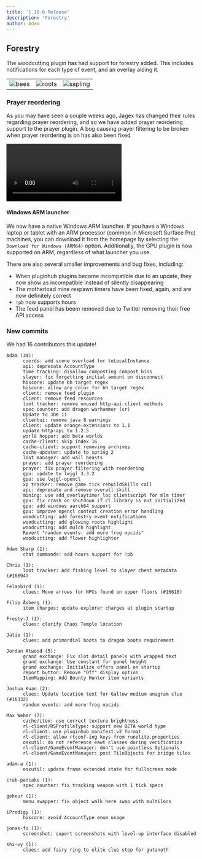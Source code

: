```yaml
---
title: '1.10.6 Release'
description: 'Forestry'
author: Adam
---
```


## Forestry

The woodcutting plugin has had support for forestry added. This includes notifications for each type of event, and an overlay aiding it.

|                                            |                                              |                                                  |
| ------------------------------------------ | -------------------------------------------- | ------------------------------------------------ |
| ![bees](/img/blog/1.10.6-Release/bees.png) | ![roots](/img/blog/1.10.6-Release/roots.png) | ![sapling](/img/blog/1.10.6-Release/sapling.png) |

### Prayer reordering

As you may have seen a couple weeks ago, Jagex has changed their rules regarding prayer reordering, and so we have added prayer reordering support to the prayer plugin.
A bug causing prayer filtering to be broken when prayer reordering is on has also been fixed

![prayerreorder](/img/blog/1.10.6-Release/prayerreordering.mp4)

#### Windows ARM launcher

We now have a native Windows ARM launcher. If you have a Windows laptop or tablet with an ARM processor (common in Microsoft Surface Pro) machines, you can download it from the homepage by selecting the `Download for Windows (ARM64)` option. Additionally, the GPU plugin is now supported on ARM, regardless of what launcher you use.

There are also several smaller improvements and bug fixes, including:

- When pluginhub plugins become incompatible due to an update, they now show as incompatible instead of silently disappearing
- The motherload mine respawn timers have been fixed, again, and are now definitely correct
- `!pb` now supports hours
- The feed panel has beem removed due to Twitter removing their free API access

### New commits

We had 16 contributors this update!

```
Adam (34):
      coords: add scene overload for toLocalInstance
      api: deprecate AccountType
      time tracking: disallow composting compost bins
      slayer: fix forgetting initial amount on disconnect
      hiscore: update bh target regex
      hiscore: allow any color for bh target regex
      client: remove feed plugin
      client: remove feed resources
      loot tracker: remove unused http-api client methods
      spec counter: add dragon warhammer (cr)
      Update to JDK 11
      clientui: remove java 8 warnings
      client: update orange-extensions to 1.1
      update http-api to 1.2.5
      world hopper: add beta worlds
      cache-client: skip index 16
      cache-client: support removing archives
      cache-updater: update to spring 2
      loot manager: add wall beasts
      prayer: add prayer reordering
      prayer: fix prayer filtering with reordering
      gpu: update to lwjgl 3.3.2
      gpu: use lwjgl-opencl
      xp tracker: remove game tick rebuildSkills call
      api: deprecate and remove overall skill
      mining: use add_overlaytimer_loc clientscript for mlm timer
      gpu: fix crash on shutdown if cl library is not initialized
      gpu: add windows aarch64 support
      gpu: improve opencl context creation error handling
      woodcutting: add forestry event notifications
      woodcutting: add glowing roots highlight
      woodcutting: add mulch highlight
      Revert "random events: add more frog npcids"
      woodcutting: add flower highlighter

Adam Sharp (1):
      chat commands: add hours support for !pb

Chris (1):
      loot tracker: Add fishing level to slayer chest metadata (#16694)

Felanbird (1):
      clues: Move arrows for NPCs found on upper floors (#16618)

Filip Åsberg (1):
      item charges: update explorer charges at plugin startup

Frosty-J (1):
      clues: clarify Chaos Temple location

Jatie (1):
      clues: add primordial boots to dragon boots requirement

Jordan Atwood (5):
      grand exchange: Fix slot detail panels with wrapped text
      grand exchange: Use constant for panel height
      grand exchange: Initialize offers panel on startup
      report button: Remove "Off" display option
      ItemMapping: Add Bounty Hunter item variants

Joshua Kuan (2):
      clues: Update location text for Gallow medium anagram clue (#16332)
      random events: add more frog npcids

Max Weber (7):
      cache/item: use correct texture brightness
      rl-client/RSProfileType: support new BETA world type
      rl-client: use pluginhub manifest v2 format
      rl-client: allow rtconf-ing keys from runelite.properties
      osxutil: do not reference eawt classes during verification
      rl-client/GameEventManager: don't use pointless Optionals
      rl-client/GameEventManager: post TileObjects for bridge tiles

adam-a (1):
      osxutil: update frame extended state for fullscreen mode

crab-pancake (1):
      spec counter: fix tracking weapon with 1 tick specs

geheur (1):
      menu swapper: fix object walk here swap with multilocs

iProdigy (1):
      hiscore: avoid AccountType enum usage

jonas-fo (1):
      screenshot: suport screenshots with level-up interface disabled

shi-vy (1):
      clues: add fairy ring to elite clue step for gutanoth
```
